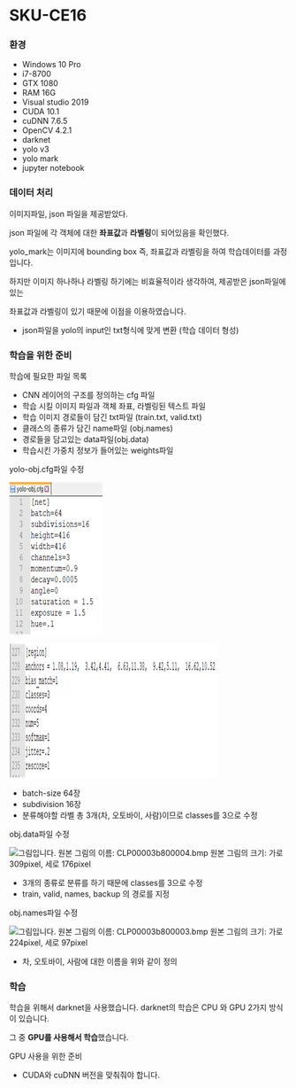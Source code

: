 # SKU-CE16





### 환경

* Windows 10 Pro
* i7-8700
* GTX 1080
* RAM 16G
* Visual studio 2019
* CUDA 10.1
* cuDNN 7.6.5
* OpenCV 4.2.1
* darknet
* yolo v3
* yolo mark
* jupyter notebook





### 데이터 처리

이미지파일, json 파일을 제공받았다.

json 파일에 각 객체에 대한 **좌표값**과 **라벨링**이 되어있음을 확인했다.

yolo_mark는 이미지에 bounding box 즉, 좌표값과 라벨링을 하여 학습데이터를 과정입니다.

하지만 이미지 하나하나 라벨링 하기에는 비효율적이라 생각하여, 제공받은 json파일에 있는 

좌표값과 라벨링이 있기 때문에 이점을 이용하였습니다.



* json파일을 yolo의 input인 txt형식에 맞게 변환 (학습 데이터 형성)





### 학습을 위한 준비



학습에 필요한 파일 목록

* CNN 레이어의 구조를 정의하는 cfg 파일
* 학습 시킬 이미지 파일과 객체 좌표, 라벨링된 텍스트 파일
* 학습 이미지 경로들이 담긴 txt파일 (train.txt, valid.txt)
* 클래스의 종류가 담긴 name파일 (obj.names)
* 경로들을 담고있는 data파일(obj.data)
* 학습시킨 가중치 정보가 들어있는 weights파일





yolo-obj.cfg파일 수정



![yolo-obj.cfg file1](./image/image1.png)

![yolo-obj.cfg fil2](./image/image2.png)

* batch-size 64장
* subdivision 16장
* 분류해야할 라벨 총 3개(차, 오토바이, 사람)이므로 classes를 3으로 수정





obj.data파일 수정

  ![그림입니다.  원본 그림의 이름: CLP00003b800004.bmp  원본 그림의 크기: 가로 309pixel, 세로 176pixel](file:///C:\Users\user\AppData\Local\Temp\tmp3365.jpg)  



* 3개의 종류로 분류를 하기 때문에 classes를 3으로 수정
* train, valid, names, backup 의 경로를 지정





obj.names파일 수정

  ![그림입니다.  원본 그림의 이름: CLP00003b800003.bmp  원본 그림의 크기: 가로 224pixel, 세로 97pixel](file:///C:\Users\user\AppData\Local\Temp\tmp5297.jpg)  



* 차, 오토바이, 사람에 대한 이름을 위와 같이 정의





### 학습

학습을 위해서 darknet을 사용했습니다. darknet의 학습은 CPU 와 GPU 2가지 방식이 있습니다.

그 중 **GPU를 사용해서 학습**했습니다.



GPU 사용을 위한 준비

* CUDA와 cuDNN 버전을 맞춰줘야 합니다.



